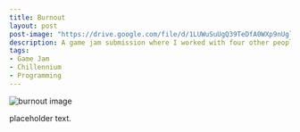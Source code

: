 ```yaml
---
title: Burnout
layout: post
post-image: "https://drive.google.com/file/d/1LUWuSuUgQ39TeDfA0WXp9nUgl7nzOMdU/view"
description: A game jam submission where I worked with four other people to create a game in 48 hours.
tags:
- Game Jam
- Chillennium
- Programming
---
```


![burnout image](https://drive.google.com/file/d/1LUWuSuUgQ39TeDfA0WXp9nUgl7nzOMdU/view)

placeholder text.
